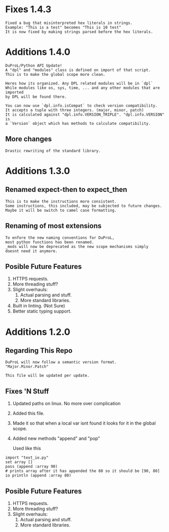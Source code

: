 # Fixes 1.4.3

    Fixed a bug that misinterpreted hex literals in strings.
    Example: "This is a test" becomes "This is 10 test"
    It is now fixed by making strings parsed before the hex literals.

# Additions 1.4.0

    DuProL/Python API Update!
    A "dpl" and "modules" class is defined on import of that script.
    This is to make the global scope more clean.

    Heres how its organized. Any DPL related modules will be in `dpl`
    While modules like os, sys, time, ... and any other modules that are imported
    by DPL will be found there.

    You can now use `dpl.info.isCompat` to check version compatibility.
    It accepts a tuple with three integers. (major, minor, patch)
    It is calculated against "dpl.info.VERSION_TRIPLE". "dpl.info.VERSION" is
    a `Version` object which has methods to calculate compatibility.

## More changes

    Drastic rewriting of the standard library.

# Additions 1.3.0

## Renamed expect-then to expect_then

    This is to make the instructions more consistent.
    Some instructions, this included, may be subjected to future changes.
    Maybe it will be switch to camel case formatting.

## Renaming of most extensions

    To enfore the new naming conventions for DuProL,
    most python functions has been renamed.
    _mods will now be deprecated as the new scope mechanisms simply
    doesnt need it anymore.

## Posible Future Features

1. HTTPS requests.
2. More threading stuff?
3. Slight overhauls:
    1. Actual parsing and stuff.
    2. More standard libraries.
4. Built in linting. (Not Sure)
5. Better static typing support.

# Additions 1.2.0

## Regarding This Repo

    DuProL will now follow a semantic version format.
    "Major.Minor.Patch"

    This file will be updated per update.

## Fixes 'N Stuff

1. Updated paths on linux. No more over complication
2. Added this file.
3. Made it so that when a local var isnt found it looks for it
   in the global scope.
4. Added new methods "append" and "pop"

    Used like this 
```
import "text_io.py"
set array []
pass (append :array 90)
# prints array after it has appended the 80 so it should be [90, 80]
io println (append :array 80)
```

## Posible Future Features

1. HTTPS requests.
2. More threading stuff?
3. Slight overhauls:
    1. Actual parsing and stuff.
    2. More standard libraries.
